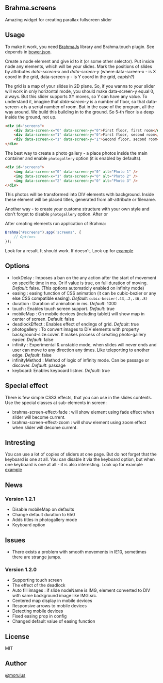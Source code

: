 Brahma.screens
--
Amazing widget for creating parallax fullscreen slider

## Usage
To make it work, you need [BrahmaJs](http://morulus.github.io/brahma/) library and Brahma.touch plugin. See depends in [bower.json](https://github.com/morulus/brahma.screens/blob/gh-pages/bower.json).

Create a node element and give id to it (or some other selector). Put inside node any elements, which will be your slides. 
Mark the positions of slides by attributes _data-screen-x_ and _data-screen-y_ (where data-screen-x - is X coord in the grid, data-screen-y - is Y coord in the grid, capish?)

The grid is a map of your slides in 2D plane. So, if you wanna to your slider will work in only horizontal mode, you should make data-screen-y equal 0, always. But this slider supports XY moves, so Y can have any value. To understand it, imagine that _data-screen-y_ is a number of floor, so that data-screen-x is a serial number of room. But in the case of the program, all the way around. We build this building in to the ground. So 5-th floor is a deep inside the ground, not up.
```html
<div id="screens">
	<div data-screen-x="0" data-screen-y="0">First floor, first room</div>
	<div data-screen-x="1" data-screen-y="0">First floor, second room</div>
	<div data-screen-x="1" data-screen-y="1">Second floor, second room</div>
</div>
```

The best way to create a photo gallery - a place photos inside the main container and enable `photogallery` option (it is enabled by defaults). 
```html
<div id="screens">
	<img data-screen-x="0" data-screen-y="0" alt="Photo 1" />
	<img data-screen-x="1" data-screen-y="0" alt="Photo 2" />
	<img data-screen-x="2" data-screen-y="0" alt="Photo 3" />
</div>
```
This photos will be transformed into DIV elements with background. Inside these element will be placed titles, generated from alt-attribute or filename.

Another way - to create your custome structure with your own style and don't forget to disable `photogallery` option. After or 

After creating elements run application of Brahma:
```javascript
Brahma("#screens").app('screens', {
	// Options
});
```

Look for a result. It should work.
If doesn't. Look up for [example](http://morulus.github.io/brahma.screens/)

## Options
- lockDelay : Imposes a ban on the any action after the start of movement on specific time in ms. Or if value is true, on full duration of moving. _Default_: false. (This options automaticly enabled on infinity mode)
- easing : easing function of CSS animation (it can be cubic-bezier or any else CSS compatible easing). _Default_: `cubic-bezier(.43,.2,.46,.8)`
- duration : Duration of animation in ms. _Default_: 1000
- touch : Enables touch screen support. _Default_: true
- mobileMap : On mobile devices (including tablet) will show map in center of screen. Default: false
- deadlockEffect : Enables effect of endings of grid. _Default_: true
- photogallery : To convert images to DIV elements with property background-size:cover. It makes process of creating photo-gallery easier. _Default_: false
- infinity : Experimental & unstable mode, when slides will never ends and user can move to any direction any times. Like teleporting to another edge. _Default_: false
- infinityMethod : Method of logic of infinity mode. Can be passage or discover. _Default_: passage
- keyboard: Enables keyboard listner. _Default_: true

## Special effect
There is few simple CSS3 effects, that you can use in the slides contents. Use the special classes at sub-elements in screen:
- brahma-screen-effect-fade : will show element using fade effect when slider will become current.
- brahma-screen-effect-zoom : will show element using zoom effect when slider will decome current.

## Intresting
You can use a lot of copies of sliders at one page. But do not forget that the keyboard is one at all. You can disable it via the keyboard option, but when one keyboard is one at all - it is also interesting. Look up for example [example](http://morulus.github.io/brahma.screens/several.html)


## News
### Version 1.2.1
- Disable mobileMap on defaults
- Change default duration to 650
- Adds titles in photogallery mode
- Keyboard option

## Issues
- There exists a problem with smooth movements in IE10, sometimes there are strange jumps.

### Version 1.2.0
- Supporting touch screen
- The effect of the deadlock
- Auto fill images : if slide nodeName is IMG, element converted to DIV with same background image like IMG.src.
- Centered map display in mobile devices
- Responsive arrows to mobile devices
- Detecting mobile devices
- Fixed easing prop in config
- Changed default value of easing function

## License
MIT

## Author
[@morulus](ttps://github.com/morulus/)

